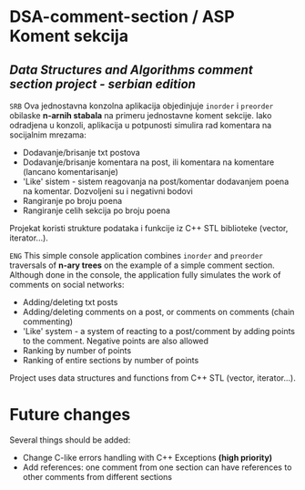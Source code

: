 # DSA-comment-section / ASP Koment sekcija
## *Data Structures and Algorithms comment section project - serbian edition*

`SRB`
Ova jednostavna konzolna aplikacija objedinjuje `inorder` i `preorder` obilaske **n-arnih stabala** na primeru jednostavne koment sekcije.
Iako odradjena u konzoli, aplikacija u potpunosti simulira rad komentara na socijalnim mrezama:

- Dodavanje/brisanje txt postova
- Dodavanje/brisanje komentara na post, ili komentara na komentare (lancano komentarisanje)
- 'Like' sistem - sistem reagovanja na post/komentar dodavanjem poena na komentar. Dozvoljeni su i negativni bodovi
- Rangiranje po broju poena
- Rangiranje celih sekcija po broju poena

Projekat koristi strukture podataka i funkcije iz C++ STL biblioteke (vector, iterator...).

`ENG`
This simple console application combines `inorder` and `preorder` traversals of **n-ary trees** on the example of a simple comment section.
Although done in the console, the application fully simulates the work of comments on social networks:

- Adding/deleting txt posts
- Adding/deleting comments on a post, or comments on comments (chain commenting)
- 'Like' system - a system of reacting to a post/comment by adding points to the comment. Negative points are also allowed
- Ranking by number of points
- Ranking of entire sections by number of points

Project uses data structures and functions from C++ STL (vector, iterator...).

# Future changes

Several things should be added:
- Change C-like errors handling with C++ Exceptions **(high priority)**
- Add references: one comment from one section can have references to other comments from different sections

